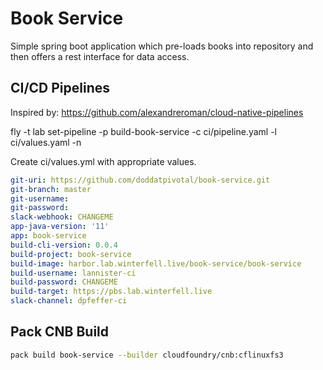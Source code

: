 # Book Service

Simple spring boot application which pre-loads books into repository and then
offers a rest interface for data access.

## CI/CD Pipelines

Inspired by: https://github.com/alexandreroman/cloud-native-pipelines

fly -t lab set-pipeline -p build-book-service -c ci/pipeline.yaml -l ci/values.yaml -n

Create ci/values.yml with appropriate values.

```yaml
git-uri: https://github.com/doddatpivotal/book-service.git
git-branch: master
git-username:
git-password:
slack-webhook: CHANGEME
app-java-version: '11'
app: book-service
build-cli-version: 0.0.4
build-project: book-service
build-image: harbor.lab.winterfell.live/book-service/book-service
build-username: lannister-ci
build-password: CHANGEME
build-target: https://pbs.lab.winterfell.live
slack-channel: dpfeffer-ci
```

## Pack CNB Build

```bash
pack build book-service --builder cloudfoundry/cnb:cflinuxfs3
```
